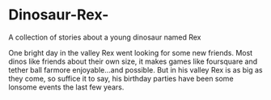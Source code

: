 # Dinosaur-Rex-
A collection of stories about a young dinosaur named Rex

One bright day in the valley Rex went looking for some new friends.
Most dinos like friends about their own size, it makes games like foursquare and tether ball farmore enjoyable...and possible.
But in his valley Rex is as big as they come, so suffice it to say, his birthday parties have been some lonsome events the last few years.
